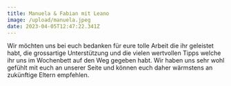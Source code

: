 ```yaml
---
title: Manuela & Fabian mit Leano
image: /upload/manuela.jpeg
date: 2023-04-05T12:47:22.341Z
---
```

Wir möchten uns bei euch bedanken für eure tolle Arbeit die ihr geleistet habt, die grossartige Unterstützung und die vielen wertvollen Tipps welche ihr uns im Wochenbett auf den Weg gegeben habt. Wir haben uns sehr wohl gefühlt mit euch an unserer Seite und können euch daher wärmstens an zukünftige Eltern empfehlen.